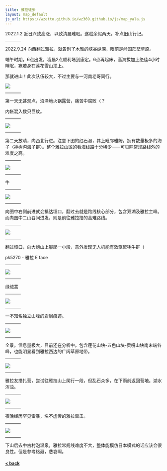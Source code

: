 ```yaml
---
title: 雅拉徒步
layout: map_default
js_url: https://wzetto.github.io/wz369.github.io/js/map_yala.js
---
```


2022.1.2
近日兴致高涨，以致清晨难眠。遂趁余假两天，补点旧山行记。
<hr style="width:50px;text-align:left;margin-left:0">

2022.9.24
向西翻过雅拉，就告别了木雅的峡谷纵深，眼前是岭国茫茫草原。

端午时期，6点出发，凌晨2点顺利堵到康定。6点再起床，高海拔加上绝佳4小时睡眠，宛若身在莲花雪山顶上。

那就进山！此次队伍较大，不过主要与一河南老哥同行。

<img src="https://drive.google.com/thumbnail?id=1FAl_XDglDMZTD8yLwUW_vqpbgRFWM1ka&sz=w800" />
<hr style="width:50px;text-align:left;margin-left:0">
第一天无甚观点，沼泽地火锅露营，痛苦中腐败（？

内帐混入数只巨蚊。
<hr style="width:50px;text-align:left;margin-left:0">
<img src="https://drive.google.com/thumbnail?id=1Xc1s45P9BujuIdHn_belrAKhkeF-pIcN&sz=w600" />
<hr style="width:50px;text-align:left;margin-left:0">

第二天放晴，向西北行进。注意下图的红石瀑，其上毗邻雅姆，拥有数量极多的海子（神树沟海子群）。整个雅拉山区的看海线路十分稀少——可见除常规路线外的难度之高。
<hr style="width:50px;text-align:left;margin-left:0">
<img src="https://drive.google.com/thumbnail?id=1HodlorNk8EDe4zavmJHd18wurDylU2mA&sz=w600" />
<hr style="width:50px;text-align:left;margin-left:0">
牛
<hr style="width:50px;text-align:left;margin-left:0">
<img src="https://drive.google.com/thumbnail?id=1cClio6nDgOdGVx16FXAzEUB9gMZoxOXM&sz=w800" />
<hr style="width:50px;text-align:left;margin-left:0">
向图中右侧前进就会抵达垭口，翻过去就是路线核心部分，包含双湖及雅拉主峰。而向图中二山谷间进发，则是前往雅拉措的高难路线。
<hr style="width:50px;text-align:left;margin-left:0">
<img src="https://drive.google.com/thumbnail?id=1smnvHRfF0wJYXePPR9RVsl53vtb4SuI9&sz=w1500" />
<hr style="width:50px;text-align:left;margin-left:0">
翻过垭口，向大炮山上攀爬一小段，意外发现无人机能有效驱赶牦牛群（

pk5270 - 雅拉 E face
<hr style="width:50px;text-align:left;margin-left:0">
<img src="https://drive.google.com/thumbnail?id=1euaPA3WreCqQVBanmt9KzPECx8Aeojfm&sz=w800" />
<hr style="width:50px;text-align:left;margin-left:0">

绿绒蒿
<hr style="width:50px;text-align:left;margin-left:0">
<img src="https://drive.google.com/thumbnail?id=1XbWHjX6H7lOXpzaQFFNfd9pBSCqkEooC&sz=w600" />
<hr style="width:50px;text-align:left;margin-left:0">

一不知名独立山峰的岩崩痕迹。
<hr style="width:50px;text-align:left;margin-left:0">
<img src="https://drive.google.com/thumbnail?id=13pcyMd0JHduEZZXxvnugytfZ9zehVv22&sz=w600" />
<hr style="width:50px;text-align:left;margin-left:0">

全景。信息量极大，目前还在分析中。包含莲花山块-五色山块-贡嘎山块南末端各峰，也能明显看到雅拉西边的广阔草原地带。
<hr style="width:50px;text-align:left;margin-left:0">
<img src="https://drive.google.com/thumbnail?id=1eLbKc6_C6Ie157_zXaqUj-MCxduafLmm&sz=w2500" />
<hr style="width:50px;text-align:left;margin-left:0">

雅拉友措扎营，尝试往雅拉山上爬行一段，但乱石众多，在下雨前返回营地。湖水浑浊。
<hr style="width:50px;text-align:left;margin-left:0">
<img src="https://drive.google.com/thumbnail?id=1nNzrWRsKHf-ddqVv0q8Y-2GU5k-lAtqU&sz=w800" />
<hr style="width:50px;text-align:left;margin-left:0">

夜晚经历罕见雷暴，名不虚传的雅拉雷击。

<hr style="width:50px;text-align:left;margin-left:0">
<img src="https://drive.google.com/thumbnail?id=1cVmy_dN3Jj0jTqVu3FgBnUuXRS8aidKn&sz=w1500" />
<hr style="width:50px;text-align:left;margin-left:0">

下山后去中古村泡温泉，雅拉常规线难度不大，整体能模仿日本模式的话应该会很良性。但是参考格聂，悲哀啊。

#### [< back](https://wzetto.github.io/wz369.github.io/yamanobo/yamanobo.html)
